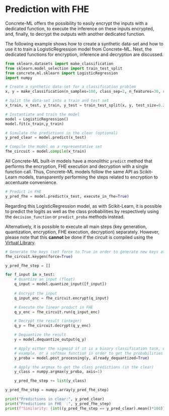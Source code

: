 # Prediction with FHE

Concrete-ML offers the possibility to easily encrypt the inputs with a dedicated function, to execute
the inference on these inputs encrypted, and, finally, to decrypt the outputs with another dedicated function.

The following example shows how to create a synthetic data-set and how to use it
to train a LogisticRegression model from Concrete-ML.
Next, the dedicated functions for encryption, inference and decryption are discussed.

```python
from sklearn.datasets import make_classification
from sklearn.model_selection import train_test_split
from concrete.ml.sklearn import LogisticRegression
import numpy

# Create a synthetic data-set for a classification problem
x, y = make_classification(n_samples=100, class_sep=2, n_features=30, random_state=42)

# Split the data-set into a train and test set
x_train, x_test, y_train, y_test = train_test_split(x, y, test_size=0.2, random_state=42)

# Instantiate and train the model
model = LogisticRegression()
model.fit(x_train,y_train)

# Simulate the predictions in the clear (optional)
y_pred_clear = model.predict(x_test)

# Compile the model on a representative set
fhe_circuit = model.compile(x_train)
```

All Concrete-ML built-in models have a monolithic `predict` method that performs the encryption, FHE execution and decryption with a single function call.
Thus, Concrete-ML models follow the same API as Scikit-Learn models, transparently performing the steps related to encryption to accentuate convenience.

<!--pytest-codeblocks:cont-->

```python
# Predict in FHE
y_pred_fhe = model.predict(x_test, execute_in_fhe=True)
```

Regarding this LogisticRegression model, as with Scikit-Learn, it is possible to predict the logits as well as the class probabilities by respectively using the `decision_function` or `predict_proba` methods instead.

Alternatively, it is possible to execute all main steps (key generation, quantization, encryption, FHE execution, decryption) separately. However, please note that this **cannot** be done if the circuit is compiled using the [Virtual Library](./compilation.md).

<!--pytest-codeblocks:cont-->

```python
# Generate the keys (set force to True in order to generate new keys at each execution)
fhe_circuit.keygen(force=True)

y_pred_fhe_step = []

for f_input in x_test:
    # Quantize an input (float)
    q_input = model.quantize_input([f_input])
    
    # Encrypt the input
    q_input_enc = fhe_circuit.encrypt(q_input)

    # Execute the linear product in FHE 
    q_y_enc = fhe_circuit.run(q_input_enc)

    # Decrypt the result (integer)
    q_y = fhe_circuit.decrypt(q_y_enc)

    # Dequantize the result
    y = model.dequantize_output(q_y)

    # Apply either the sigmoid if it is a binary classification task, which is the case in this 
    # example, or a softmax function in order to get the probabilities (in the clear)
    y_proba = model.post_processing(y, already_dequantized=True)

    # Apply the argmax to get the class predictions (in the clear)
    y_class = numpy.argmax(y_proba, axis=1)

    y_pred_fhe_step += list(y_class)

y_pred_fhe_step = numpy.array(y_pred_fhe_step)

print("Predictions in clear:", y_pred_clear)
print("Predictions in FHE  :", y_pred_fhe_step)
print(f"Similarity: {int((y_pred_fhe_step == y_pred_clear).mean()*100)}%")
```
